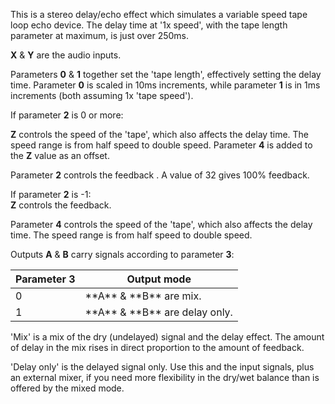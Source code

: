 
This is a stereo delay/echo effect which simulates a variable speed tape loop echo device. The delay time at '1x speed',
with the tape length parameter at maximum, is just over 250ms.

**X** & **Y** are the audio inputs.

Parameters **0** & **1** together set the 'tape length', effectively setting the delay time. Parameter **0** is scaled in 10ms
increments, while parameter **1** is in 1ms increments (both assuming 1x 'tape speed').

If parameter **2** is 0 or more:

**Z** controls the speed of the 'tape', which also affects the delay time.
The speed range is from half speed to double speed. Parameter **4** is
added to the **Z** value as an offset.

Parameter **2** controls the feedback . A value of 32 gives 100% feedback.

If parameter **2** is -1:  
**Z** controls the feedback.

Parameter **4** controls the speed of the 'tape', which also affects the
delay time. The speed range is from half speed to double speed.

Outputs **A** & **B** carry signals according to parameter **3**:

<table>
<thead>
<tr class="header">
<th><strong>Parameter 3</strong></th>
<th><strong>Output mode</strong></th>
</tr>
</thead>
<tbody>
<tr class="odd">
<td>0</td>
<td>**A** &amp; **B** are mix.</td>
</tr>
<tr class="even">
<td>1</td>
<td>**A** &amp; **B** are delay only.</td>
</tr>
</tbody>
</table>

'Mix' is a mix of the dry (undelayed) signal and the delay effect. The amount of delay in the mix rises in direct
proportion to the amount of feedback.

'Delay only' is the delayed signal only. Use this and the input signals, plus an external mixer, if you need more
flexibility in the dry/wet balance than is offered by the mixed mode.
